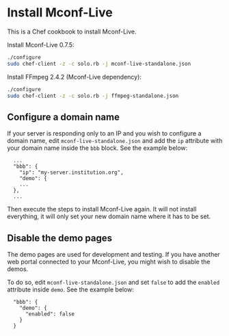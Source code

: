 # Install Mconf-Live

This is a Chef cookbook to install Mconf-Live.

Install Mconf-Live 0.7.5:

```bash
./configure
sudo chef-client -z -c solo.rb -j mconf-live-standalone.json
```

Install FFmpeg 2.4.2 (Mconf-Live dependency):

```bash
./configure
sudo chef-client -z -c solo.rb -j ffmpeg-standalone.json
```

## Configure a domain name

If your server is responding only to an IP and you wish to configure a domain name, edit `mconf-live-standalone.json` and add the `ip` attribute with your domain name inside the `bbb` block. See the example below:

```
  ...
  "bbb": {
    "ip": "my-server.institution.org",
    "demo": {
    ...
  },
  ...
```

Then execute the steps to install Mconf-Live again. It will not install everything, it will only set your new domain name where it has to be set.

## Disable the demo pages

The demo pages are used for development and testing. If you have another web portal connected to your Mconf-Live, you might wish to disable the demos.

To do so, edit `mconf-live-standalone.json` and set `false` to add the `enabled` attribute inside `demo`. See the example below:

```
  "bbb": {
    "demo": {
      "enabled": false
    }
  }
```
